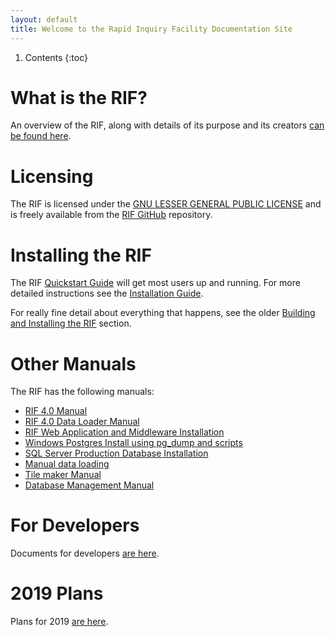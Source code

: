 ```yaml
---
layout: default
title: Welcome to the Rapid Inquiry Facility Documentation Site
---
```


1. Contents
{:toc}

# What is the RIF?

An overview of the RIF, along with details of its purpose and its creators  [can be found here](introduction/what-is-the-RIF).

# Licensing

The RIF is licensed under the [GNU LESSER GENERAL PUBLIC LICENSE](https://www.gnu.org/licenses/lgpl-3.0.en.html) and is freely available
from the [RIF GitHub](https://github.com/smallAreaHealthStatisticsUnit/rapidInquiryFacility/) repository.

# Installing the RIF

The RIF [Quickstart Guide](/Installation/QuickstartGuide) will get most users up and running. For more detailed instructions see the [Installation Guide](/Installation/InstallationGuide).

For really fine detail about everything that happens, see the older [Building and Installing the RIF](/introduction/building-and-installation) section.

# Other Manuals

The RIF has the following manuals:

- [RIF 4.0 Manual](standalone/RIF_v40_Manual.pdf)
- [RIF 4.0 Data Loader Manual](standalone/RIF_Data_Loader_Manual.pdf)
- [RIF Web Application and Middleware Installation](rifWebApplication/rifWebApplication)
- [Windows Postgres Install using pg_dump and scripts](rifDatabase/Postgres/docs/windows_install_from_pg_dump)
- [SQL Server Production Database Installation](rifDatabase/SQLserver/production/INSTALL)
- [Manual data loading](rifDatabase/DataLoaderData/DataLoading)
- [Tile maker Manual](rifNodeServices/tileMaker)
- [Database Management Manual](rifDatabase/databaseManagementManual)

# For Developers

Documents for developers [are here](development/).

# 2019 Plans

Plans for 2019 [are here](plans/2019_Plans.html).
